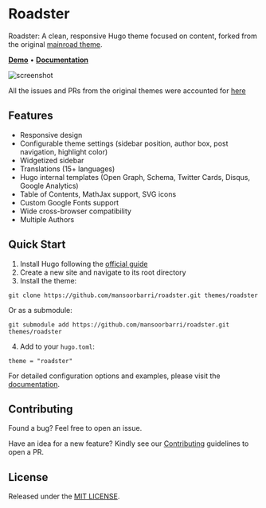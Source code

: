 # Roadster

Roadster: A clean, responsive Hugo theme focused on content, forked from the original [mainroad theme](https://github.com/Vimux/Mainroad).

**[Demo](https://roadster.mansoorbarri.com/)** • **[Documentation](https://roadster.mansoorbarri.com/docs/)**

![screenshot](https://raw.githubusercontent.com/mansoorbarri/roadster/master/images/screenshot.png)

All the issues and PRs from the original themes were accounted for [here](https://github.com/mansoorbarri/roadster/issues/6#issuecomment-2571663484)

## Features

+ Responsive design
+ Configurable theme settings (sidebar position, author box, post navigation, highlight color)
+ Widgetized sidebar
+ Translations (15+ languages)
+ Hugo internal templates (Open Graph, Schema, Twitter Cards, Disqus, Google Analytics)
+ Table of Contents, MathJax support, SVG icons
+ Custom Google Fonts support
+ Wide cross-browser compatibility
+ Multiple Authors

## Quick Start

1. Install Hugo following the [official guide](https://gohugo.io/installation/)
2. Create a new site and navigate to its root directory
3. Install the theme:
```
git clone https://github.com/mansoorbarri/roadster.git themes/roadster
```
Or as a submodule:
```
git submodule add https://github.com/mansoorbarri/roadster.git themes/roadster
```
4. Add to your `hugo.toml`:
```
theme = "roadster"
```

For detailed configuration options and examples, please visit the [documentation](https://roadster.mansoorbarri.com/docs/).

## Contributing

Found a bug? Feel free to open an issue. 

Have an idea for a new feature? Kindly see our [Contributing](https://github.com/stoic-hugo/roadster/blob/master/CONTRIBUTING.md) guidelines to open a PR.

## License

Released under the [MIT LICENSE](https://github.com/mansoorbarri/roadster/blob/master/LICENSE).

